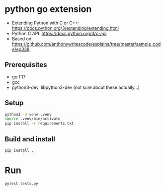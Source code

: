 # python go extension

- Extending Python with C or C++: https://docs.python.org/3/extending/extending.html
- Python C API: https://docs.python.org/3/c-api
- Based on https://github.com/anthonywritescode/explains/tree/master/sample_code/ep338

## Prerequisites

- go 1.17
- gcc
- python3-dev, libpython3-dev (not sure about these actually...)

## Setup

```bash
python3 -m venv .venv
source .venv/bin/activate
pip install -r requirements.txt
```

## Build and install

```bash
pip install .
```

# Run

```bash
pytest tests.py
```
